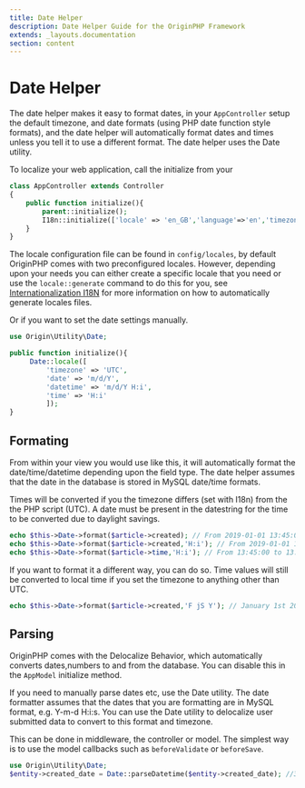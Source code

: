 ```yaml
---
title: Date Helper
description: Date Helper Guide for the OriginPHP Framework
extends: _layouts.documentation
section: content
---
```

# Date Helper

The date helper makes it easy to format dates, in your `AppController` setup the default timezone, and date formats (using PHP date function style formats), and the date helper will automatically format dates and times unless you tell it to use a different format. The date helper uses the Date utility.

To localize your web application, call the initialize from your

```php
class AppController extends Controller
{
    public function initialize(){
        parent::initialize();
        I18n::initialize(['locale' => 'en_GB','language'=>'en','timezone'=>'Europe/London']);
    }
}
```

The locale configuration file can be found in `config/locales`, by default OriginPHP comes with two preconfigured locales. However, depending upon your needs you can either create a specific locale that you need or use the `locale::generate` command to do this for you, see [Internationalization I18N](/docs/development/internationalization-i18n) for more information on how to automatically generate locales files.

Or if you want to set the date settings manually.

```php
use Origin\Utility\Date;

public function initialize(){
     Date::locale([
         'timezone' => 'UTC',
         'date' => 'm/d/Y',
         'datetime' => 'm/d/Y H:i',
         'time' => 'H:i'
         ]);
}
```

## Formating

From within your view you would use like this, it will automatically format the date/time/datetime depending upon the field type. The date helper assumes that the date in the database is stored in MySQL date/time formats.

Times will be converted if you the timezone differs (set with I18n) from the the PHP script (UTC). A date must be present in the datestring for the time to be converted due to daylight savings.

```php
echo $this->Date->format($article->created); // From 2019-01-01 13:45:00 to 01/01/2019 13:45
echo $this->Date->format($article->created,'H:i'); // From 2019-01-01 13:45:00 to 12:45 (time converted)
echo $this->Date->format($article->time,'H:i'); // From 13:45:00 to 13:45 (time NOT converted)
```

If you want to format it a different way, you can do so. Time values will still be converted to local time if you set the timezone to anything other than UTC.

```php
echo $this->Date->format($article->created,'F jS Y'); // January 1st 2019
```

## Parsing

OriginPHP comes with the Delocalize Behavior, which automatically converts dates,numbers to and from the database. You can disable this in the `AppModel` initialize method.

If you need to manually parse dates etc, use the Date utility. The date formatter assumes that the dates that you are formatting are in MySQL format, e.g. Y-m-d H:i:s. You can use the Date utility to delocalize user submitted data to convert to this format and timezone.

This can be done in middleware, the controller or model. The simplest way is to use the model callbacks such as `beforeValidate` or `beforeSave`.

```php
use Origin\Utility\Date;
$entity->created_date = Date::parseDatetime($entity->created_date); //31/01/2019 10:00 AM -> 2019-01-31 09:00:00
```